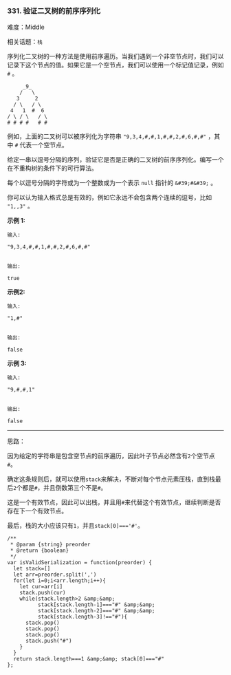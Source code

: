 ### 331. 验证二叉树的前序序列化

难度：Middle

相关话题：`栈`

序列化二叉树的一种方法是使用前序遍历。当我们遇到一个非空节点时，我们可以记录下这个节点的值。如果它是一个空节点，我们可以使用一个标记值记录，例如  `#` 。



```
     _9_
    /   \
   3     2
  / \   / \
 4   1  #  6
/ \ / \   / \
# # # #   # #
```


例如，上面的二叉树可以被序列化为字符串  `"9,3,4,#,#,1,#,#,2,#,6,#,#"` ，其中  `#`  代表一个空节点。



给定一串以逗号分隔的序列，验证它是否是正确的二叉树的前序序列化。编写一个在不重构树的条件下的可行算法。



每个以逗号分隔的字符或为一个整数或为一个表示  `null`  指针的  `&#39;#&#39;`  。



你可以认为输入格式总是有效的，例如它永远不会包含两个连续的逗号，比如 `"1,,3"`  。



**示例 1:** 



```
输入:

"9,3,4,#,#,1,#,#,2,#,6,#,#"


输出:

true
```


**示例2:** 



```
输入:

"1,#"


输出:

false
```


**示例 3:** 



```
输入:

"9,#,#,1"


输出:

false
```



-----

思路：

因为给定的字符串是包含空节点的前序遍历，因此叶子节点必然含有`2`个空节点`#`。

确定这条规则后，就可以使用`stack`来解决，不断对每个节点元素压栈，直到栈最后`2`个都是`#`，并且倒数第三个不是`#`。

这是一个有效节点，因此可以出栈，并且用`#`来代替这个有效节点，继续判断是否存在下一个有效节点。

最后，栈的大小应该只有`1`，并且`stack[0]==='#'`。
```
/**
 * @param {string} preorder
 * @return {boolean}
 */
var isValidSerialization = function(preorder) {
  let stack=[]
  let arr=preorder.split(',')
  for(let i=0;i<arr.length;i++){
    let cur=arr[i]
    stack.push(cur)
    while(stack.length>2 &amp;&amp; 
          stack[stack.length-1]==="#" &amp;&amp; 
          stack[stack.length-2]==="#" &amp;&amp; 
          stack[stack.length-3]!=="#"){
      stack.pop()
      stack.pop()
      stack.pop()
      stack.push("#")
    }
  }
  return stack.length===1 &amp;&amp; stack[0]==="#"
};
```

